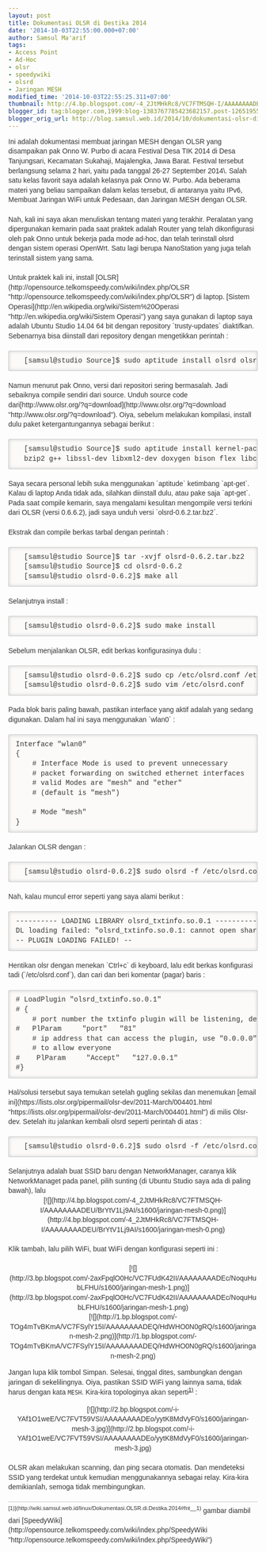 ```yaml
---
layout: post
title: Dokumentasi OLSR di Destika 2014
date: '2014-10-03T22:55:00.000+07:00'
author: Samsul Ma'arif
tags:
- Access Point
- Ad-Hoc
- olsr
- speedywiki
- olsrd
- Jaringan MESH
modified_time: '2014-10-03T22:55:25.311+07:00'
thumbnail: http://4.bp.blogspot.com/-4_2JtMHkRc8/VC7FTMSQH-I/AAAAAAAADEU/BrYtV1Lj9AI/s72-c/jaringan-mesh-0.png
blogger_id: tag:blogger.com,1999:blog-1383767785423682157.post-1265195559003238271
blogger_orig_url: http://blog.samsul.web.id/2014/10/dokumentasi-olsr-di-destika-2014.html
---
```


<div class="level1" style="color: #333333; font-family: Arial, sans-serif; font-size: 14px; line-height: 19.600000381469727px; margin: 0px; padding: 0px;">

<div style="margin-bottom: 1.4em; padding: 0px;">Ini adalah dokumentasi membuat jaringan MESH dengan OLSR yang disampaikan pak Onno W. Purbo di acara Festival Desa TIK 2014 di Desa Tanjungsari, Kecamatan Sukahaji, Majalengka, Jawa Barat. Festival tersebut berlangsung selama 2 hari, yaitu pada tanggal 26-27 September 2014\. Salah satu kelas favorit saya adalah kelasnya pak Onno W. Purbo. Ada beberama materi yang beliau sampaikan dalam kelas tersebut, di antaranya yaitu IPv6, Membuat Jaringan WiFi untuk Pedesaan, dan Jaringan MESH dengan OLSR.</div>

<div style="margin-bottom: 1.4em; padding: 0px;">Nah, kali ini saya akan menuliskan tentang materi yang terakhir. Peralatan yang dipergunakan kemarin pada saat praktek adalah Router yang telah dikonfigurasi oleh pak Onno untuk bekerja pada mode ad-hoc, dan telah terinstall olsrd dengan sistem operasi OpenWrt. Satu lagi berupa NanoStation yang juga telah terinstall sistem yang sama.</div>

<div style="margin-bottom: 1.4em; padding: 0px;">Untuk praktek kali ini, install [OLSR](http://opensource.telkomspeedy.com/wiki/index.php/OLSR "http://opensource.telkomspeedy.com/wiki/index.php/OLSR") di laptop. [Sistem Operasi](http://en.wikipedia.org/wiki/Sistem%20Operasi "http://en.wikipedia.org/wiki/Sistem Operasi") yang saya gunakan di laptop saya adalah Ubuntu Studio 14.04 64 bit dengan repository `trusty-updates` diaktifkan. Sebenarnya bisa diinstall dari repository dengan mengetikkan perintah :</div>

<pre class="code" style="background-color: #fbfaf9; border-bottom-left-radius: 2px; border-bottom-right-radius: 2px; border-top-left-radius: 2px; border-top-right-radius: 2px; border: 1px solid rgb(204, 204, 204); box-shadow: rgb(204, 204, 204) 0px 0px 0.5em inset; direction: ltr; font-family: Consolas, 'Andale Mono WT', 'Andale Mono', 'Bitstream Vera Sans Mono', 'Nimbus Mono L', Monaco, 'Courier New', monospace; font-size: 1em; margin-bottom: 1.4em; overflow: auto; padding: 0.7em 1em; word-wrap: normal;">  [samsul@studio Source]$ sudo aptitude install olsrd olsrd-plugins</pre>

<div style="margin-bottom: 1.4em; padding: 0px;">Namun menurut pak Onno, versi dari repositori sering bermasalah. Jadi sebaiknya compile sendiri dari source. Unduh source code dari[http://www.olsr.org/?q=download](http://www.olsr.org/?q=download "http://www.olsr.org/?q=download"). Oiya, sebelum melakukan kompilasi, install dulu paket ketergantungannya sebagai berikut :</div>

<pre class="code" style="background-color: #fbfaf9; border-bottom-left-radius: 2px; border-bottom-right-radius: 2px; border-top-left-radius: 2px; border-top-right-radius: 2px; border: 1px solid rgb(204, 204, 204); box-shadow: rgb(204, 204, 204) 0px 0px 0.5em inset; direction: ltr; font-family: Consolas, 'Andale Mono WT', 'Andale Mono', 'Bitstream Vera Sans Mono', 'Nimbus Mono L', Monaco, 'Courier New', monospace; font-size: 1em; margin-bottom: 1.4em; overflow: auto; padding: 0.7em 1em; word-wrap: normal;">  [samsul@studio Source]$ sudo aptitude install kernel-package libncurses5-dev fakeroot wget \  
  bzip2 g++ libssl-dev libxml2-dev doxygen bison flex libc6</pre>

<div style="margin-bottom: 1.4em; padding: 0px;">Saya secara personal lebih suka menggunakan `aptitude` ketimbang `apt-get`. Kalau di laptop Anda tidak ada, silahkan diinstall dulu, atau pake saja `apt-get`. Pada saat compile kemarin, saya mengalami kesulitan mengompile versi terkini dari OLSR (versi 0.6.6.2), jadi saya unduh versi `olsrd-0.6.2.tar.bz2`.</div>

<div style="margin-bottom: 1.4em; padding: 0px;">Ekstrak dan compile berkas tarbal dengan perintah :</div>

<pre class="code" style="background-color: #fbfaf9; border-bottom-left-radius: 2px; border-bottom-right-radius: 2px; border-top-left-radius: 2px; border-top-right-radius: 2px; border: 1px solid rgb(204, 204, 204); box-shadow: rgb(204, 204, 204) 0px 0px 0.5em inset; direction: ltr; font-family: Consolas, 'Andale Mono WT', 'Andale Mono', 'Bitstream Vera Sans Mono', 'Nimbus Mono L', Monaco, 'Courier New', monospace; font-size: 1em; margin-bottom: 1.4em; overflow: auto; padding: 0.7em 1em; word-wrap: normal;">  [samsul@studio Source]$ tar -xvjf olsrd-0.6.2.tar.bz2  
  [samsul@studio Source]$ cd olsrd-0.6.2  
  [samsul@studio olsrd-0.6.2]$ make all</pre>

<div style="margin-bottom: 1.4em; padding: 0px;">Selanjutnya install :</div>

<pre class="code" style="background-color: #fbfaf9; border-bottom-left-radius: 2px; border-bottom-right-radius: 2px; border-top-left-radius: 2px; border-top-right-radius: 2px; border: 1px solid rgb(204, 204, 204); box-shadow: rgb(204, 204, 204) 0px 0px 0.5em inset; direction: ltr; font-family: Consolas, 'Andale Mono WT', 'Andale Mono', 'Bitstream Vera Sans Mono', 'Nimbus Mono L', Monaco, 'Courier New', monospace; font-size: 1em; margin-bottom: 1.4em; overflow: auto; padding: 0.7em 1em; word-wrap: normal;">  [samsul@studio olsrd-0.6.2]$ sudo make install</pre>

<div style="margin-bottom: 1.4em; padding: 0px;">Sebelum menjalankan OLSR, edit berkas konfigurasinya dulu :</div>

<pre class="code" style="background-color: #fbfaf9; border-bottom-left-radius: 2px; border-bottom-right-radius: 2px; border-top-left-radius: 2px; border-top-right-radius: 2px; border: 1px solid rgb(204, 204, 204); box-shadow: rgb(204, 204, 204) 0px 0px 0.5em inset; direction: ltr; font-family: Consolas, 'Andale Mono WT', 'Andale Mono', 'Bitstream Vera Sans Mono', 'Nimbus Mono L', Monaco, 'Courier New', monospace; font-size: 1em; margin-bottom: 1.4em; overflow: auto; padding: 0.7em 1em; word-wrap: normal;">  [samsul@studio olsrd-0.6.2]$ sudo cp /etc/olsrd.conf /etc/olsrd.conf.orig  
  [samsul@studio olsrd-0.6.2]$ sudo vim /etc/olsrd.conf</pre>

<div style="margin-bottom: 1.4em; padding: 0px;">Pada blok baris paling bawah, pastikan interface yang aktif adalah yang sedang digunakan. Dalam hal ini saya menggunakan `wlan0` :</div>

<pre class="code" style="background-color: #fbfaf9; border-bottom-left-radius: 2px; border-bottom-right-radius: 2px; border-top-left-radius: 2px; border-top-right-radius: 2px; border: 1px solid rgb(204, 204, 204); box-shadow: rgb(204, 204, 204) 0px 0px 0.5em inset; direction: ltr; font-family: Consolas, 'Andale Mono WT', 'Andale Mono', 'Bitstream Vera Sans Mono', 'Nimbus Mono L', Monaco, 'Courier New', monospace; font-size: 1em; margin-bottom: 1.4em; overflow: auto; padding: 0.7em 1em; word-wrap: normal;">Interface "wlan0"  
{  
    # Interface Mode is used to prevent unnecessary  
    # packet forwarding on switched ethernet interfaces  
    # valid Modes are "mesh" and "ether"  
    # (default is "mesh")  

    # Mode "mesh"  
}</pre>

<div style="margin-bottom: 1.4em; padding: 0px;">Jalankan OLSR dengan :</div>

<pre class="code" style="background-color: #fbfaf9; border-bottom-left-radius: 2px; border-bottom-right-radius: 2px; border-top-left-radius: 2px; border-top-right-radius: 2px; border: 1px solid rgb(204, 204, 204); box-shadow: rgb(204, 204, 204) 0px 0px 0.5em inset; direction: ltr; font-family: Consolas, 'Andale Mono WT', 'Andale Mono', 'Bitstream Vera Sans Mono', 'Nimbus Mono L', Monaco, 'Courier New', monospace; font-size: 1em; margin-bottom: 1.4em; overflow: auto; padding: 0.7em 1em; word-wrap: normal;">  [samsul@studio olsrd-0.6.2]$ sudo olsrd -f /etc/olsrd.conf</pre>

<div style="margin-bottom: 1.4em; padding: 0px;">Nah, kalau muncul error seperti yang saya alami berikut :</div>

<pre class="code" style="background-color: #fbfaf9; border-bottom-left-radius: 2px; border-bottom-right-radius: 2px; border-top-left-radius: 2px; border-top-right-radius: 2px; border: 1px solid rgb(204, 204, 204); box-shadow: rgb(204, 204, 204) 0px 0px 0.5em inset; direction: ltr; font-family: Consolas, 'Andale Mono WT', 'Andale Mono', 'Bitstream Vera Sans Mono', 'Nimbus Mono L', Monaco, 'Courier New', monospace; font-size: 1em; margin-bottom: 1.4em; overflow: auto; padding: 0.7em 1em; word-wrap: normal;">---------- LOADING LIBRARY olsrd_txtinfo.so.0.1 ----------  
DL loading failed: "olsrd_txtinfo.so.0.1: cannot open shared object file: No such file or directory"!  
-- PLUGIN LOADING FAILED! --</pre>

<div style="margin-bottom: 1.4em; padding: 0px;">Hentikan olsr dengan menekan `Ctrl+c` di keyboard, lalu edit berkas konfigurasi tadi (`/etc/olsrd.conf`), dan cari dan beri komentar (pagar) baris :</div>

<pre class="code" style="background-color: #fbfaf9; border-bottom-left-radius: 2px; border-bottom-right-radius: 2px; border-top-left-radius: 2px; border-top-right-radius: 2px; border: 1px solid rgb(204, 204, 204); box-shadow: rgb(204, 204, 204) 0px 0px 0.5em inset; direction: ltr; font-family: Consolas, 'Andale Mono WT', 'Andale Mono', 'Bitstream Vera Sans Mono', 'Nimbus Mono L', Monaco, 'Courier New', monospace; font-size: 1em; margin-bottom: 1.4em; overflow: auto; padding: 0.7em 1em; word-wrap: normal;"># LoadPlugin "olsrd_txtinfo.so.0.1"  
# {  
    # port number the txtinfo plugin will be listening, default 2006  
#   PlParam     "port"   "81"  
    # ip address that can access the plugin, use "0.0.0.0"  
    # to allow everyone  
#    PlParam     "Accept"   "127.0.0.1"  
#}</pre>

<div style="margin-bottom: 1.4em; padding: 0px;">Hal/solusi tersebut saya temukan setelah gugling sekilas dan menemukan [email ini](https://lists.olsr.org/pipermail/olsr-dev/2011-March/004401.html "https://lists.olsr.org/pipermail/olsr-dev/2011-March/004401.html") di milis Olsr-dev. Setelah itu jalankan kembali olsrd seperti perintah di atas :</div>

<pre class="code" style="background-color: #fbfaf9; border-bottom-left-radius: 2px; border-bottom-right-radius: 2px; border-top-left-radius: 2px; border-top-right-radius: 2px; border: 1px solid rgb(204, 204, 204); box-shadow: rgb(204, 204, 204) 0px 0px 0.5em inset; direction: ltr; font-family: Consolas, 'Andale Mono WT', 'Andale Mono', 'Bitstream Vera Sans Mono', 'Nimbus Mono L', Monaco, 'Courier New', monospace; font-size: 1em; margin-bottom: 1.4em; overflow: auto; padding: 0.7em 1em; word-wrap: normal;">  [samsul@studio olsrd-0.6.2]$ sudo olsrd -f /etc/olsrd.conf</pre>

<div style="margin-bottom: 1.4em; padding: 0px;">Selanjutnya adalah buat SSID baru dengan NetworkManager, caranya klik NetworkManaget pada panel, pilih sunting (di Ubuntu Studio saya ada di paling bawah), lalu  

<div class="separator" style="clear: both; text-align: center;">[![](http://4.bp.blogspot.com/-4_2JtMHkRc8/VC7FTMSQH-I/AAAAAAAADEU/BrYtV1Lj9AI/s1600/jaringan-mesh-0.png)](http://4.bp.blogspot.com/-4_2JtMHkRc8/VC7FTMSQH-I/AAAAAAAADEU/BrYtV1Lj9AI/s1600/jaringan-mesh-0.png)</div>

</div>

<div style="margin-bottom: 1.4em; padding: 0px;">Klik tambah, lalu pilih WiFi, buat WiFi dengan konfigurasi seperti ini :</div>

<div style="margin-bottom: 1.4em; padding: 0px;">

<div class="separator" style="clear: both; text-align: center;">[![](http://3.bp.blogspot.com/-2axFpqlO0Hc/VC7FUdK42II/AAAAAAAADEc/NoquHubLFHU/s1600/jaringan-mesh-1.png)](http://3.bp.blogspot.com/-2axFpqlO0Hc/VC7FUdK42II/AAAAAAAADEc/NoquHubLFHU/s1600/jaringan-mesh-1.png)</div>

<div class="separator" style="clear: both; text-align: center;">[![](http://1.bp.blogspot.com/-TOg4mTvBKmA/VC7FSylY15I/AAAAAAAADEQ/HdWHO0N0gRQ/s1600/jaringan-mesh-2.png)](http://1.bp.blogspot.com/-TOg4mTvBKmA/VC7FSylY15I/AAAAAAAADEQ/HdWHO0N0gRQ/s1600/jaringan-mesh-2.png)</div>

Jangan lupa klik tombol Simpan. Selesai, tinggal dites, sambungkan dengan jaringan di sekelilingnya. Oiya, pastikan SSID WiFi yang lainnya sama, tidak harus dengan kata `MESH`. Kira-kira topologinya akan seperti<sup style="font-size: 0.8em; line-height: 1;">[1)](http://wiki.samsul.web.id/linux/Dokumentasi.OLSR.di.Destika.2014#fn__1)</sup> :  

<div class="separator" style="clear: both; text-align: center;">[![](http://2.bp.blogspot.com/-i-YAf1O1weE/VC7FVT59VSI/AAAAAAAADEo/yytK8MdVyF0/s1600/jaringan-mesh-3.jpg)](http://2.bp.blogspot.com/-i-YAf1O1weE/VC7FVT59VSI/AAAAAAAADEo/yytK8MdVyF0/s1600/jaringan-mesh-3.jpg)</div>

</div>

<div style="margin-bottom: 1.4em; padding: 0px;">OLSR akan melakukan scanning, dan ping secara otomatis. Dan mendeteksi SSID yang terdekat untuk kemudian menggunakannya sebagai relay. Kira-kira demikianlah, semoga tidak membingungkan.</div>

</div>

<div class="footnotes" style="border-top-color: rgb(204, 204, 204); border-top-style: solid; border-top-width: 1px; clear: both; color: #333333; font-family: Arial, sans-serif; font-size: 14px; line-height: 19.600000381469727px; margin: 1em 0px 0px; padding: 0.5em 0px 0px;">

<div class="fn" style="margin: 0px; padding: 0px;"><sup style="font-size: 0.8em; line-height: 1;">[1)](http://wiki.samsul.web.id/linux/Dokumentasi.OLSR.di.Destika.2014#fnt__1)</sup> gambar diambil dari [SpeedyWiki](http://opensource.telkomspeedy.com/wiki/index.php/SpeedyWiki "http://opensource.telkomspeedy.com/wiki/index.php/SpeedyWiki")</div>

</div>
